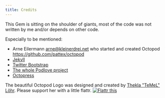 ```yaml
---
title: Credits
---
```


This Gem is sitting on the shoulder of giants, most of the code was not written
by me and/or depends on other code.

Especially to be mentioned:

* Arne Eilermann arne@kleinerdrei.net who started and created Octopod https://github.com/pattex/octopod
* [Jekyll](http://jekyllrb.com)
* [Twitter Bootstrap](http://twitter.github.com/bootstrap)
* [The whole Podlove project](http://podlove.org)
* [Octopress](http://octopress.org)

The beautiful Octopod Logo was designed and created by [Thekla "TeMeL" Löhr](http://www.temel-art.de/). 
Please support her with a little flattr.
<a href="https://flattr.com/thing/526869/TeMeL-on-Flattr" target="_blank"><img src="http://api.flattr.com/button/flattr-badge-large.png" alt="Flattr this" title="Flattr this" border="0" /></a>

